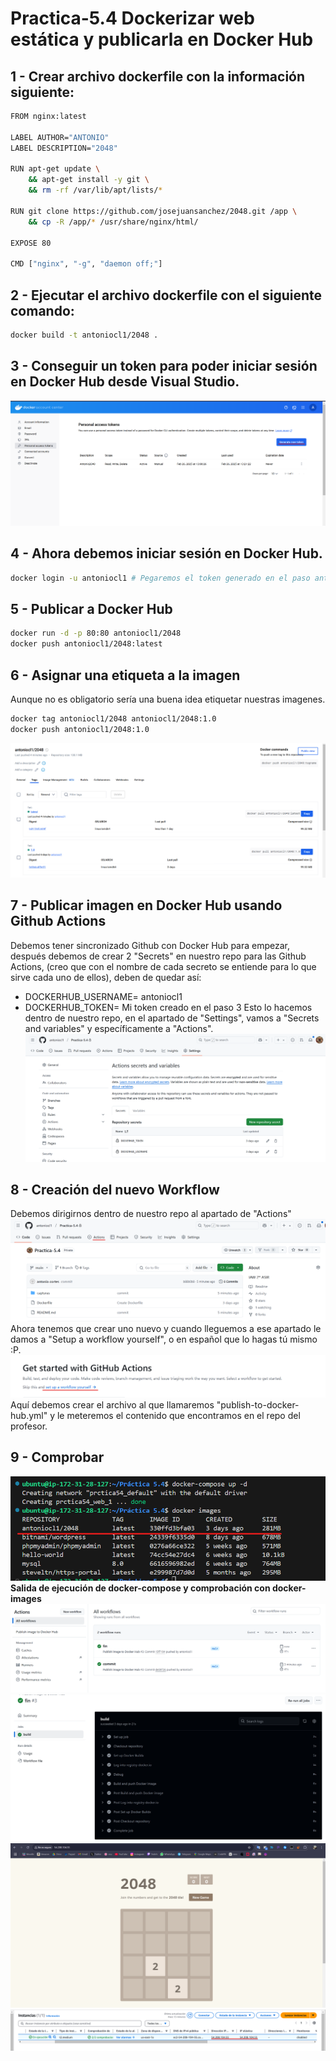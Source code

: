 # Practica-5.4 Dockerizar web estática y publicarla en Docker Hub

## 1 - Crear archivo dockerfile con la información siguiente:
```bash
FROM nginx:latest

LABEL AUTHOR="ANTONIO"
LABEL DESCRIPTION="2048"

RUN apt-get update \
    && apt-get install -y git \
    && rm -rf /var/lib/apt/lists/*

RUN git clone https://github.com/josejuansanchez/2048.git /app \
    && cp -R /app/* /usr/share/nginx/html/

EXPOSE 80

CMD ["nginx", "-g", "daemon off;"]
```

## 2 - Ejecutar el archivo dockerfile con el siguiente comando:
```bash
docker build -t antoniocl1/2048 .
```

## 3 - Conseguir un token para poder iniciar sesión en Docker Hub desde Visual Studio.
![](capturas/token.png)

## 4 - Ahora debemos iniciar sesión en Docker Hub.

```bash
docker login -u antoniocl1 # Pegaremos el token generado en el paso anterior.
```

## 5 - Publicar a Docker Hub

```bash
docker run -d -p 80:80 antoniocl1/2048
docker push antoniocl1/2048:latest
```

## 6 - Asignar una etiqueta a la imagen
Aunque no es obligatorio sería una buena idea etiquetar nuestras imagenes.
```bash
docker tag antoniocl1/2048 antoniocl1/2048:1.0
docker push antoniocl1/2048:1.0
```
![](capturas/tags.png)

## 7 - Publicar imagen en Docker Hub usando Github Actions
Debemos tener sincronizado Github con Docker Hub para empezar, después debemos de crear 2 "Secrets" en nuestro repo para las Github Actions, (creo que con el nombre de cada secreto se entiende para lo que sirve cada uno de ellos), deben de quedar así:
- DOCKERHUB_USERNAME= antoniocl1
- DOCKERHUB_TOKEN= Mi token creado en el paso 3
Esto lo hacemos dentro de nuestro repo, en el apartado de "Settings", vamos a "Secrets and variables" y específicamente a "Actions".
![](capturas/secrets.png)  

## 8 - Creación del nuevo Workflow
Debemos dirigirnos dentro de nuestro repo al apartado de "Actions"
![](capturas/actions.png)
Ahora tenemos que crear uno nuevo y cuando lleguemos a ese apartado le damos a "Setup a workflow yourself", o en español que lo hagas tú mismo :P.
![](capturas/setupworkflow.png)
Aquí debemos crear el archivo al que llamaremos "publish-to-docker-hub.yml" y le meteremos el contenido que encontramos en el repo del profesor.

## 9 - Comprobar
![](capturas/composeimages.png) **Salida de ejecución de docker-compose y comprobación con docker-images**
![](capturas/fin2.png)
![](capturas/build.png)
![](capturas/2048.png)
![](capturas/verificacionip.png)

